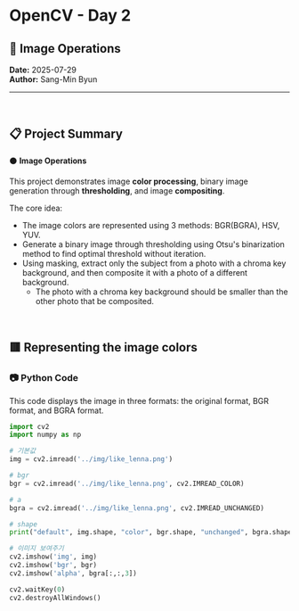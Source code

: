 # OpenCV - Day 2

## 📡 Image Operations

**Date:** 2025-07-29  
**Author:** Sang-Min Byun

---

<br>

## 📋 Project Summary

⚫ **Image Operations**

This project demonstrates image **color processing**, binary image generation through **thresholding**, and image **compositing**.

The core idea:
- The image colors are represented using 3 methods: BGR(BGRA), HSV, YUV.
- Generate a binary image through thresholding using Otsu's binarization method to find optimal threshold without iteration.
- Using masking, extract only the subject from a photo with a chroma key background, and then composite it with a photo of a different background.
  - The photo with a chroma key background should be smaller than the other photo that be composited.


<br>

## 🟥 Representing the image colors

### 📷 Python Code

This code displays the image in three formats: the original format, BGR format, and BGRA format.

```python
import cv2
import numpy as np

# 기본값
img = cv2.imread('../img/like_lenna.png')

# bgr
bgr = cv2.imread('../img/like_lenna.png', cv2.IMREAD_COLOR)

# a
bgra = cv2.imread('../img/like_lenna.png', cv2.IMREAD_UNCHANGED)

# shape
print("default", img.shape, "color", bgr.shape, "unchanged", bgra.shape)

# 이미지 보여주기
cv2.imshow('img', img)
cv2.imshow('bgr', bgr)
cv2.imshow('alpha', bgra[:,:,3])

cv2.waitKey(0)
cv2.destroyAllWindows()

```

